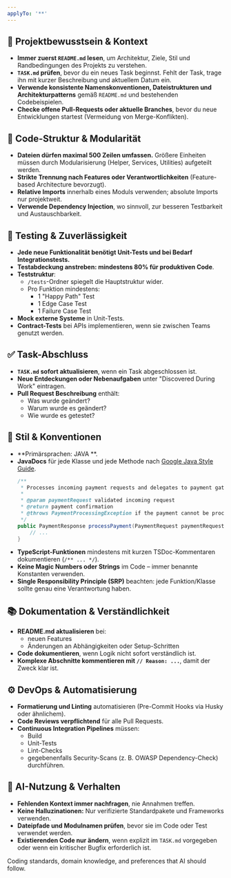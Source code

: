 ```yaml
---
applyTo: '**'
---
```


## 🔄 Projektbewusstsein & Kontext
- **Immer zuerst `README.md` lesen**, um Architektur, Ziele, Stil und Randbedingungen des Projekts zu verstehen.
- **`TASK.md` prüfen**, bevor du ein neues Task beginnst. Fehlt der Task, trage ihn mit kurzer Beschreibung und aktuellem Datum ein.
- **Verwende konsistente Namenskonventionen, Dateistrukturen und Architekturpatterns** gemäß `README.md` und bestehenden Codebeispielen.
- **Checke offene Pull-Requests oder aktuelle Branches**, bevor du neue Entwicklungen startest (Vermeidung von Merge-Konflikten).

## 🧱 Code-Struktur & Modularität
- **Dateien dürfen maximal 500 Zeilen umfassen.** Größere Einheiten müssen durch Modularisierung (Helper, Services, Utilities) aufgeteilt werden.
- **Strikte Trennung nach Features oder Verantwortlichkeiten** (Feature-based Architecture bevorzugt).
- **Relative Imports** innerhalb eines Moduls verwenden; absolute Imports nur projektweit.
- **Verwende Dependency Injection**, wo sinnvoll, zur besseren Testbarkeit und Austauschbarkeit.

## 🧪 Testing & Zuverlässigkeit
- **Jede neue Funktionalität benötigt Unit-Tests und bei Bedarf Integrationstests.**
- **Testabdeckung anstreben: mindestens 80% für produktiven Code**.
- **Teststruktur**:
  - `/tests`-Ordner spiegelt die Hauptstruktur wider.
  - Pro Funktion mindestens:
    - 1 "Happy Path" Test
    - 1 Edge Case Test
    - 1 Failure Case Test
- **Mock externe Systeme** in Unit-Tests.
- **Contract-Tests** bei APIs implementieren, wenn sie zwischen Teams genutzt werden.

## ✅ Task-Abschluss
- **`TASK.md` sofort aktualisieren**, wenn ein Task abgeschlossen ist.
- **Neue Entdeckungen oder Nebenaufgaben** unter "Discovered During Work" eintragen.
- **Pull Request Beschreibung** enthält:
  - Was wurde geändert?
  - Warum wurde es geändert?
  - Wie wurde es getestet?

## 📎 Stil & Konventionen
- **Primärsprachen: JAVA **.
- **JavaDocs** für jede Klasse und jede Methode nach [Google Java Style Guide](https://google.github.io/styleguide/javaguide.html).
  ```java
  /**
   * Processes incoming payment requests and delegates to payment gateways.
   *
   * @param paymentRequest validated incoming request
   * @return payment confirmation
   * @throws PaymentProcessingException if the payment cannot be processed
   */
  public PaymentResponse processPayment(PaymentRequest paymentRequest) throws PaymentProcessingException {
      // ...
  }
  ```
- **TypeScript-Funktionen** mindestens mit kurzen TSDoc-Kommentaren dokumentieren (`/** ... */`).
- **Keine Magic Numbers oder Strings** im Code – immer benannte Konstanten verwenden.
- **Single Responsibility Principle (SRP)** beachten: jede Funktion/Klasse sollte genau eine Verantwortung haben.

## 📚 Dokumentation & Verständlichkeit
- **README.md aktualisieren** bei:
  - neuen Features
  - Änderungen an Abhängigkeiten oder Setup-Schritten
- **Code dokumentieren**, wenn Logik nicht sofort verständlich ist.
- **Komplexe Abschnitte kommentieren mit `// Reason: ...`**, damit der Zweck klar ist.

## ⚙️ DevOps & Automatisierung
- **Formatierung und Linting** automatisieren (Pre-Commit Hooks via Husky oder ähnlichem).
- **Code Reviews verpflichtend** für alle Pull Requests.
- **Continuous Integration Pipelines** müssen:
  - Build
  - Unit-Tests
  - Lint-Checks
  - gegebenenfalls Security-Scans (z. B. OWASP Dependency-Check) durchführen.

## 🧠 AI-Nutzung & Verhalten
- **Fehlenden Kontext immer nachfragen**, nie Annahmen treffen.
- **Keine Halluzinationen:** Nur verifizierte Standardpakete und Frameworks verwenden.
- **Dateipfade und Modulnamen prüfen**, bevor sie im Code oder Test verwendet werden.
- **Existierenden Code nur ändern**, wenn explizit im `TASK.md` vorgegeben oder wenn ein kritischer Bugfix erforderlich ist.


Coding standards, domain knowledge, and preferences that AI should follow.